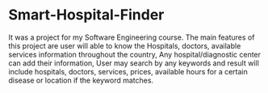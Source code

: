 # Smart-Hospital-Finder
It was a project for my Software Engineering course. The main features of this project are user will able to know the Hospitals, doctors, available services information throughout the country, Any hospital/diagnostic center can add their information, User may search by any keywords and result will include hospitals, doctors, services, prices, available hours for a certain disease or location if the keyword matches.
